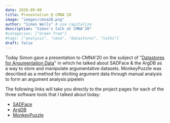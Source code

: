 ```yaml
---
date: 2020-09-08
title: Presentation @ CMNA'20
image: "images/cmna20.png"
author: "Simon Wells" # use capitalize
description: "Simon's talk at CMNA'20"
#categories: ["Green Tree"]
#tags: ["analysis", "cmna", "datastores", "talks"]
draft: false
---
```


Today Simon gave a presentation to CMNA'20 on the subject of "[Datastores for Argumentation Data]()" in which he talked about SADFace & the ArgDB as a way to store and manipulate argumentative datasets. MonkeyPuzzle was described as a method for eliciting argument data through manual analysis to form an argument analysis pipelein

The following links will take you directly to the project pages for each of the three software tools that I talked about today:

* [SADFace](/projects/sadface)
* [ArgDB](/projects/argdb)
* [MonkeyPuzzle](/projects/monkeypuzzle)


